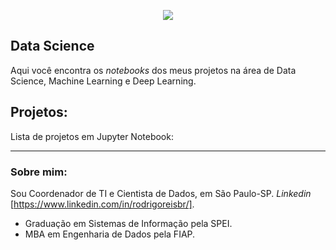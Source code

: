 <p align="center">
  <img src="/img/github_cover.png" >
</p>

## Data Science

Aqui você encontra os *notebooks* dos meus projetos na área de Data Science, Machine Learning e Deep Learning.

## Projetos:
Lista de projetos em Jupyter Notebook:

---

### Sobre mim:

Sou Coordenador de TI e Cientista de Dados, em São Paulo-SP. *Linkedin* [https://www.linkedin.com/in/rodrigoreisbr/].

* Graduação em Sistemas de Informação pela SPEI.
* MBA em Engenharia de Dados pela FIAP.
